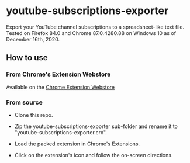 # youtube-subscriptions-exporter

Export your YouTube channel subscriptions to a spreadsheet-like text file. Tested on Firefox 84.0 and Chrome 87.0.4280.88 on Windows 10 as of December 16th, 2020.

## How to use

### From Chrome's Extension Webstore

Available on the [Chrome Extension Webstore](https://chrome.google.com/webstore/detail/youtube-subscriptions-exp/dhpojdmnffaocepmljcdcongdmkjblan)

### From source

- Clone this repo.

- Zip the youtube-subscriptions-exporter sub-folder and rename it to "youtube-subscriptions-exporter.crx".

- Load the packed extension in Chrome's Extensions.

- Click on the extension's icon and follow the on-screen directions.
